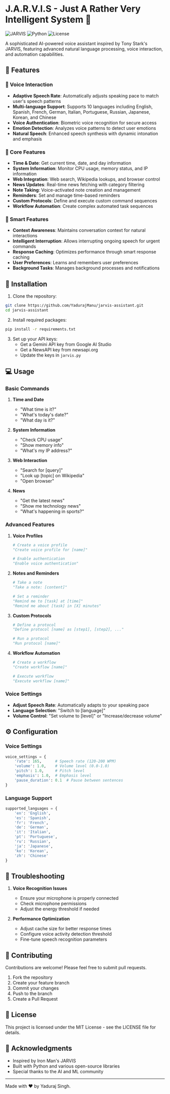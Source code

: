 # J.A.R.V.I.S - Just A Rather Very Intelligent System 🤖

![JARVIS](https://img.shields.io/badge/JARVIS-AI%20Assistant-blue)
![Python](https://img.shields.io/badge/Python-3.8%2B-brightgreen)
![License](https://img.shields.io/badge/License-MIT-yellow)

A sophisticated AI-powered voice assistant inspired by Tony Stark's JARVIS, featuring advanced natural language processing, voice interaction, and automation capabilities.

## 🌟 Features

### 🎤 Voice Interaction
- **Adaptive Speech Rate**: Automatically adjusts speaking pace to match user's speech patterns
- **Multi-language Support**: Supports 10 languages including English, Spanish, French, German, Italian, Portuguese, Russian, Japanese, Korean, and Chinese
- **Voice Authentication**: Biometric voice recognition for secure access
- **Emotion Detection**: Analyzes voice patterns to detect user emotions
- **Natural Speech**: Enhanced speech synthesis with dynamic intonation and emphasis

### 🤖 Core Features
- **Time & Date**: Get current time, date, and day information
- **System Information**: Monitor CPU usage, memory status, and IP information
- **Web Integration**: Web search, Wikipedia lookups, and browser control
- **News Updates**: Real-time news fetching with category filtering
- **Note Taking**: Voice-activated note creation and management
- **Reminders**: Set and manage time-based reminders
- **Custom Protocols**: Define and execute custom command sequences
- **Workflow Automation**: Create complex automated task sequences

### 🎯 Smart Features
- **Context Awareness**: Maintains conversation context for natural interactions
- **Intelligent Interruption**: Allows interrupting ongoing speech for urgent commands
- **Response Caching**: Optimizes performance through smart response caching
- **User Preferences**: Learns and remembers user preferences
- **Background Tasks**: Manages background processes and notifications

## 🚀 Installation

1. Clone the repository:
```bash
git clone https://github.com/YadurajManu/jarvis-assistant.git
cd jarvis-assistant
```

2. Install required packages:
```bash
pip install -r requirements.txt
```

3. Set up your API keys:
   - Get a Gemini API key from Google AI Studio
   - Get a NewsAPI key from newsapi.org
   - Update the keys in `jarvis.py`

## 💻 Usage

### Basic Commands

1. **Time and Date**
   - "What time is it?"
   - "What's today's date?"
   - "What day is it?"

2. **System Information**
   - "Check CPU usage"
   - "Show memory info"
   - "What's my IP address?"

3. **Web Interaction**
   - "Search for [query]"
   - "Look up [topic] on Wikipedia"
   - "Open browser"

4. **News**
   - "Get the latest news"
   - "Show me technology news"
   - "What's happening in sports?"

### Advanced Features

1. **Voice Profiles**
   ```python
   # Create a voice profile
   "Create voice profile for [name]"
   
   # Enable authentication
   "Enable voice authentication"
   ```

2. **Notes and Reminders**
   ```python
   # Take a note
   "Take a note: [content]"
   
   # Set a reminder
   "Remind me to [task] at [time]"
   "Remind me about [task] in [X] minutes"
   ```

3. **Custom Protocols**
   ```python
   # Define a protocol
   "Define protocol [name] as [step1], [step2], ..."
   
   # Run a protocol
   "Run protocol [name]"
   ```

4. **Workflow Automation**
   ```python
   # Create a workflow
   "Create workflow [name]"
   
   # Execute workflow
   "Execute workflow [name]"
   ```

### Voice Settings

- **Adjust Speech Rate**: Automatically adapts to your speaking pace
- **Language Selection**: "Switch to [language]"
- **Volume Control**: "Set volume to [level]" or "Increase/decrease volume"

## ⚙️ Configuration

### Voice Settings
```python
voice_settings = {
    'rate': 165,      # Speech rate (120-200 WPM)
    'volume': 1.0,    # Volume level (0.0-1.0)
    'pitch': 1.0,     # Pitch level
    'emphasis': 1.0,  # Emphasis level
    'pause_duration': 0.1  # Pause between sentences
}
```

### Language Support
```python
supported_languages = {
    'en': 'English',
    'es': 'Spanish',
    'fr': 'French',
    'de': 'German',
    'it': 'Italian',
    'pt': 'Portuguese',
    'ru': 'Russian',
    'ja': 'Japanese',
    'ko': 'Korean',
    'zh': 'Chinese'
}
```

## 🔧 Troubleshooting

1. **Voice Recognition Issues**
   - Ensure your microphone is properly connected
   - Check microphone permissions
   - Adjust the energy threshold if needed

2. **Performance Optimization**
   - Adjust cache size for better response times
   - Configure voice activity detection threshold
   - Fine-tune speech recognition parameters

## 🤝 Contributing

Contributions are welcome! Please feel free to submit pull requests.

1. Fork the repository
2. Create your feature branch
3. Commit your changes
4. Push to the branch
5. Create a Pull Request

## 📝 License

This project is licensed under the MIT License - see the LICENSE file for details.

## 🙏 Acknowledgments

- Inspired by Iron Man's JARVIS
- Built with Python and various open-source libraries
- Special thanks to the AI and ML community

---
Made with ❤️ by Yaduraj Singh. 
